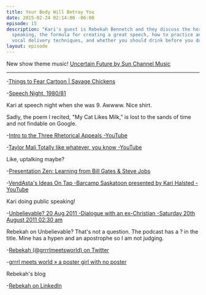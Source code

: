 ```yaml
---
title: Your Body Will Betray You
date: 2015-02-24 02:14:00 -06:00
episode: 15
description: "Kari's guest is Rebekah Bennetch and they discuss the horrors of public
  speaking, the formula for creating a great speech, how to practice and prepare,
  vocal delivery techniques, and whether you should drink before you do a speech."
layout: episode
---
```


New show theme music! [Uncertain Future by Sun Channel Music][1]

***

-[Things to Fear Cartoon | Savage Chickens][2]

-[Speech Night, 1980/81][3]

Kari at speech night when she was 9. Awwww. Nice shirt.

Sadly, the poem I recited, "My Cat Likes Milk," is lost to the sands of time and not findable on Google.

-[Intro to the Three Rhetorical Appeals -YouTube][4]

-[Taylor Mali Totally like whatever, you know -YouTube][5]

Like, uptalking maybe?

-[Presentation Zen: Learning from Bill Gates &amp; Steve Jobs][6]

-[VendAsta's Ideas On Tap -Barcamp Saskatoon presented by Kari Halsted -YouTube][7]

Kari doing public speaking!

-[Unbelievable? 20 Aug 2011 -Dialogue with an ex-Christian -Saturday 20th August 2011 02:30 am][8]

Rebekah on Unbelievable? That's not a question. The podcast has a ? in the title. Mine has a hypen and an apostrophe so I am not judging.

-[Rebekah (@grrrlmeetsworld) on Twitter][9]

-[grrrl meets world » a poster girl with no poster][10]

Rebekah's blog

-[Rebekah on LinkedIn][11]

[1]: http://audiojungle.net/item/uncertain-future/10321504
[2]: http://www.savagechickens.com/2010/07/things-to-fear.html
[3]: https://instagram.com/p/zeCM8XpR9p/
[4]: https://www.youtube.com/watch?v=w6BCj_K3fzc&amp;feature=youtu.be
[5]: https://www.youtube.com/watch?v=LGAMd-tT6fQ&amp;feature=youtu.be
[6]: http://www.presentationzen.com/presentationzen/2007/09/steve-bill-redu.html
[7]: https://www.youtube.com/watch?v=jzcEYc4v2SQ
[8]: http://www.premierchristianradio.com/Shows/Saturday/Unbelievable/Episodes/Unbelievable-20-Aug-2011-Dialogue-with-an-ex-Christian
[9]: https://twitter.com/grrrlmeetsworld
[10]: http://www.grrrlmeetsworld.com/
[11]: https://www.linkedin.com/profile/view?id=23160565
